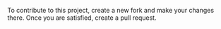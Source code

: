 To contribute to this project, create a new fork and make your changes there. Once you are satisfied, create a pull request. 
